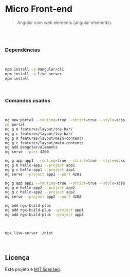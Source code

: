 # Micro Front-end

> Angular com web elements (angular elements).

<br>
<br>

### Dependências

<br>

```sh
npm install -g @angular/cli
npm install -g live-server
npm install
```

<br>

### Comandos usados

<br>

```sh
ng new portal --routing=true --strict=true --style=scss
cd portal
ng g m features/layout/top-bar/
ng g c features/layout/top-bar/
ng g m features/layout/main-content/
ng g c features/layout/main-content/
ng add @angular/elements
ng serve --port 4200

ng g app app1 --routing=true --strict=true --style=scss
ng g m hello-app1 --project app1
ng g c hello-app1 --project app1
ng serve --project app1 --port 4201

ng g app app2 --routing=true --strict=true --style=scss
ng g m hello-app2 --project app2
ng g c hello-app2 --project app2
ng serve --project app2 --port 4202

ng add ngx-build-plus
ng add ngx-build-plus --project app1
ng add ngx-build-plus --project app2
```

<br>

```sh
npx live-server ./dist
```

<br>

## Licença

Este projeto é [MIT licensed](./LICENSE).
